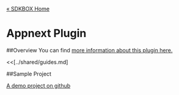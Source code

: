 [&#171; SDKBOX Home](http://sdkbox.com)

<h1>Appnext Plugin</h1>

##Overview
You can find [more information about this plugin here.](http://www.cocos2d-x.org/sdkbox/appnext)


<<[../shared/guides.md]


##Sample Project

[A demo project on github](https://github.com/sdkbox/sdkbox-appnext-sample)
